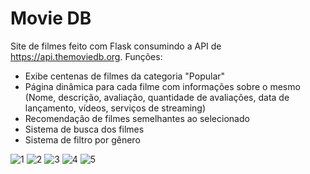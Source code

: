 # Movie DB
Site de filmes feito com Flask consumindo a API de https://api.themoviedb.org. Funções:

- Exibe centenas de filmes da categoria "Popular"
- Página dinâmica para cada filme com informações sobre o mesmo (Nome, descrição, avaliação, quantidade de avaliações, data de lançamento, vídeos, serviços de streaming)
- Recomendação de filmes semelhantes ao selecionado
- Sistema de busca dos filmes
- Sistema de filtro por gênero

![1](https://user-images.githubusercontent.com/98183878/215221041-cece34f4-1b12-4a8c-a972-7eec3721b5f6.png)
![2](https://user-images.githubusercontent.com/98183878/215221050-1b6e3c85-dd15-4e57-9808-5fc246e3070d.png)
![3](https://user-images.githubusercontent.com/98183878/215221053-677ff7fd-6c34-4be2-adc6-7118e69d9760.png)
![4](https://user-images.githubusercontent.com/98183878/215221058-7e2a0f93-0524-4fd9-a9de-18421d2d8069.png)
![5](https://user-images.githubusercontent.com/98183878/215221069-62922b2c-2464-43c8-8b9d-7eb5818d50b5.png)
